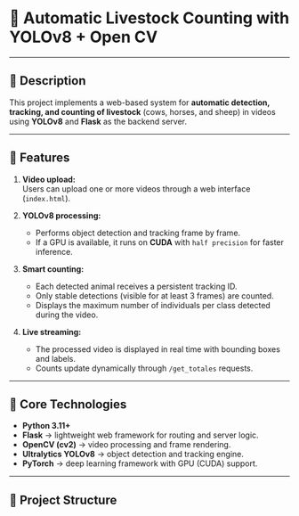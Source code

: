 # 🐄 Automatic Livestock Counting with YOLOv8 + Open CV  

---

## 📘 Description

This project implements a web-based system for **automatic detection, tracking, and counting of livestock** (cows, horses, and sheep) in videos using **YOLOv8** and **Flask** as the backend server.

---

## 🚀 Features

1. **Video upload:**  
   Users can upload one or more videos through a web interface (`index.html`).

2. **YOLOv8 processing:**  
   - Performs object detection and tracking frame by frame.  
   - If a GPU is available, it runs on **CUDA** with `half precision` for faster inference.  

3. **Smart counting:**  
   - Each detected animal receives a persistent tracking ID.  
   - Only stable detections (visible for at least 3 frames) are counted.  
   - Displays the maximum number of individuals per class detected during the video.  

4. **Live streaming:**  
   - The processed video is displayed in real time with bounding boxes and labels.  
   - Counts update dynamically through `/get_totales` requests.

---

## 🧠 Core Technologies

- **Python 3.11+**  
- **Flask** → lightweight web framework for routing and server logic.  
- **OpenCV (cv2)** → video processing and frame rendering.  
- **Ultralytics YOLOv8** → object detection and tracking engine.  
- **PyTorch** → deep learning framework with GPU (CUDA) support.  

---

## 📂 Project Structure

